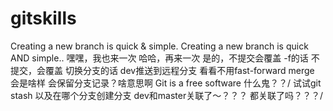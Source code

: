 # gitskills
Creating a new branch is quick & simple.
Creating a new branch is quick AND simple..
嘿嘿，我也来一次
哈哈，再来一次
是的，不提交会覆盖 -f的话
不提交，会覆盖 切换分支的话
dev推送到远程分支
看看不用fast-forward merge 会是啥样  会保留分支记录？啥意思啊
Git is a free software
什么鬼？？/
试试git stash 以及在哪个分支创建分支
dev和master关联了～？？？
都关联了吗？？？/
